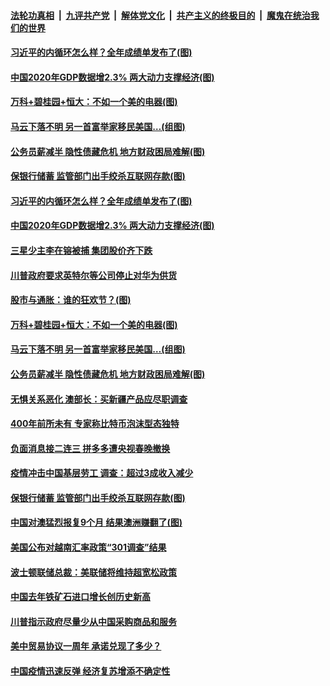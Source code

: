 ####  [法轮功真相](../../../../basic/blob/master/README.md?t=01190431) &nbsp;|&nbsp; [九评共产党](../../../../9ping.md/blob/master/README.md?t=01190431) &nbsp;|&nbsp; [解体党文化](../../../../jtdwh.md/blob/master/README.md?t=01190431)  &nbsp;|&nbsp; [共产主义的终极目的](../../../../gczydzjmd.md/blob/master/README.md?t=01190431) &nbsp;|&nbsp; [魔鬼在统治我们的世界](../../../../mgztzwmdsj.md/blob/master/README.md?t=01190431) 

#### [习近平的内循环怎么样？全年成绩单发布了(图)](../pages/p5/959519.md?t=01190431) 

#### [中国2020年GDP数据增2.3% 两大动力支撑经济(图)](../pages/p5/959510.md?t=01190431) 

#### [万科+碧桂园+恒大：不如一个美的电器(图)](../pages/p5/959457.md?t=01190431) 

#### [马云下落不明 另一首富举家移民美国…(组图)](../pages/p5/959464.md?t=01190431) 

#### [公务员薪减半 隐性债藏危机 地方财政困局难解(图)](../pages/p5/959439.md?t=01190431) 

#### [保银行储蓄&nbsp;监管部门出手绞杀互联网存款(图)](../pages/p5/959392.md?t=01190431) 

#### [习近平的内循环怎么样？全年成绩单发布了(图)](../pages/p5/959519.md?t=01190431) 

#### [中国2020年GDP数据增2.3% 两大动力支撑经济(图)](../pages/p5/959510.md?t=01190431) 

#### [三星少主李在镕被捕 集团股价齐下跌](../pages/p5/959503.md?t=01190431) 

#### [川普政府要求英特尔等公司停止对华为供货](../pages/p5/959501.md?t=01190431) 

#### [股市与通胀：谁的狂欢节？(图)](../pages/p5/959453.md?t=01190431) 

#### [万科+碧桂园+恒大：不如一个美的电器(图)](../pages/p5/959457.md?t=01190431) 

#### [马云下落不明 另一首富举家移民美国…(组图)](../pages/p5/959464.md?t=01190431) 

#### [公务员薪减半 隐性债藏危机 地方财政困局难解(图)](../pages/p5/959439.md?t=01190431) 

#### [无惧关系恶化 澳部长：买新疆产品应尽职调查](../pages/p5/959436.md?t=01190431) 

#### [400年前所未有 专家称比特币泡沫型态独特](../pages/p5/959435.md?t=01190431) 

#### [负面消息接二连三 拼多多遭央视春晚撤换](../pages/p5/959432.md?t=01190431) 

#### [疫情冲击中国基层劳工 调查：超过3成收入减少](../pages/p5/959431.md?t=01190431) 

#### [保银行储蓄&nbsp;监管部门出手绞杀互联网存款(图)](../pages/p5/959392.md?t=01190431) 

#### [中国对澳猛烈报复9个月 结果澳洲赚翻了(图)](../pages/p5/959355.md?t=01190431) 

#### [美国公布对越南汇率政策“301调查”结果](../pages/p5/959351.md?t=01190431) 

#### [波士顿联储总裁：美联储将维持超宽松政策](../pages/p5/959350.md?t=01190431) 

#### [中国去年铁矿石进口增长创历史新高](../pages/p5/959347.md?t=01190431) 

#### [川普指示政府尽量少从中国采购商品和服务](../pages/p5/959343.md?t=01190431) 

#### [美中贸易协议一周年 承诺兑现了多少？](../pages/p5/959339.md?t=01190431) 

#### [中国疫情迅速反弹 经济复苏增添不确定性](../pages/p5/959334.md?t=01190431) 

